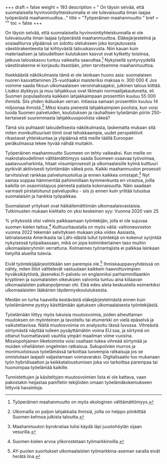 +++
draft = false
weight = 193
description = " On täysin selvää, että suomalaisella hyvinvointiyhteiskunnalla ei ole tulevaisuutta ilman laajaa työperäistä maahanmuuttoa..."
title = "Työperäinen maahanmuutto "
bref = ""
toc = false
+++



On täysin selvää, että suomalaisella hyvinvointiyhteiskunnalla ei ole
tulevaisuutta ilman laajaa työperäistä maahanmuuttoa. Eläkejärjestelmä
ja sosiaaliturva ylipäänsä on sidottu oletukseen joko korjautuvasta
väestörakenteesta tai kiihtyvästä talouskasvusta. Niin kauan kuin
materiaalisen ja taloudellisen kulutuksen kasvut ovat kytketty
toisiinsa, jatkuva talouskasvu tuntuu vaikealta saavuttaa.[^1]
 Nykyisellä
syntyvyydellä väestörakenne ei korjaudu itsestään, joten tarvitsemme
maahanmuuttoa.

Itsekkäästä näkökulmasta tämä ei ole lainkaan huono asia: suomalaisen
nuoren kasvattaminen 25-vuotiaaksi maisteriksi maksaa n. 300 000 € Jos
voimme saada fiksun ulkomaalaisen veronmaksajaksi, julkinen talous kiittää. Lisäksi älykkyys ja muu
lahjakkuus ovat likimain normaalijakautuneita, eli Suomen populaatiosta
kaikkein lahjakkaimpaan prosenttiin kuuluu 55 000 ihmistä. Siis yhden
ikäluokan verran. Intiassa samaan prosenttiin kuuluu 14 miljoonaa
ihmistä.[^2]
 Miksi kisata pienestä lahjakkaimpien poolista, kun voisi tuoda
Suomen palveluiden, koulutuksen ja rauhallisen työelämän piiriin
250-kertaisesti suuremmasta lahjakkuuspoolista väkeä?

Tämä siis puhtaasti taloudellisesta näkökulmasta, laskematta mukaan sitä
miten monikulttuuriset tiimit ovat tehokkaampia, uudet perspektiivit
rikastavat yhteiskuntaa ja ylipäänsä että meille täällä Euroopan
peräkulmassa tekee hyvää nähdä muitakin.

Työperäinen maahanmuutto Suomeen on tehty vaikeaksi. Kun meille on
makrotaloudellinen välttämättömyys saada Suomeen osaavaa työvoimaa,
saatavuusharkinta, hitaat viisumiprosessit ja ulkomaalaisille kylmä
kulttuuri pyrkivät aktiivisesti työntämään väkeä pois. Kaikki
maahanmuuton prosessit tarvitsisivat rankkaa palvelumuotoilua ja ennen
kaikkea omistajat.[^3]
 Nyt samaa soppaa hämmentää pahimmillaan kymmenkunta
eri virastoa, joilla kaikilla on osaomistajuus pienestä palasta
kokonaisuutta. Näin saadaan varmasti pirstaloitunut palvelupolku - siis
jo ennen kuin yrittää tutustua suomalaisiin ja hankkia työpaikkaa.

Suomalaiset yritykset ovat häikäilemättömän ulkomaalaisvastaisia.
Tutkimusten mukaan kielitaito on yksi keskeinen syy: Vuonna 2020 vain 25

\%
 yrityksistä olisi valmis palkkaamaan työntekijän, jolla ei ole
sujuvaa suomen kielen taitoa.[^4]
 Kulttuuritaustalla on myös väliä:
valtioneuvoston vuonna 2022 tekemän selvityksen mukaan joka viides
Aasiasta, latinalaisesta Amerikasta tai Lähi-idästä tullut työntekijä on
kokenut syrjintää nykyisessä työpaikassaan, mikä on jopa kolminkertainen
taso muihin ulkomaalaisryhmiin verrattuna. Kolmannes työnantajista ei
palkkaa lainkaan tietyiltä alueilta tulevia.

Eivät työntekijäjärjestötkään sen parempia ole.[^5]
 Ihmiskauppavyyhdeissä on
nähty, miten liitot välttelevät vastuutaan kaikkein haavoittuvimpien
hyväksikäytöstä, jäseneksi.fi-palvelu on englanniksi parhaimmillaankin kryptinen ja
suomalaisten oikeuksien valvonta tuntuu aina kiilaavan ulkomaalaisten
palkanpoljennan ohi. Eikä edes aleta keskustella esimerkiksi
ulkomaalaisten lääkärien täydennyskoulutuksesta.

Meidän on turha haaveilla kestävästä eläkejärjestelmästä ennen kuin
työelämämme pystyy käsittämään ajatuksen ulkomaalaisesta työntekijästä.



Työelämään liittyy myös lukuisia muutosvoimia, joiden aiheuttaman
muutoksen on myönteinen ja tavoiteltu tai etumerkki on vielä epäselvä ja
vaikutettavissa. Näitä muutosvoimia on analysoitu tässä luvussa.
Vihreästä siirtymästä näyttää tulleen pysäyttämätön voima EU:ssa, ja
siirtymä on ottanut huomattavasti vauhtia ympäri maailman viime vuosina.
Missiopohjainen liiketoiminta voisi osaltaan tukea vihreää siirtymää ja
muiden viheliäisten ongelmien ratkaisua. Sukupolvien murros ja
monimuotoisuus työelämässä tarkoittaa luovempia ratkaisuja jos se
onnistutaan laajasti valjastamaan voimavaraksi. Digitalisaatio tuo
mukanaan työn hybridisaation ja keikkataloustumisen joka voi tarkoittaa
parempaa tai huonompaa työelämää kaikille.

Tunnistettujen ja käsiteltyjen muutosvoimien lista ei ole kattava, vaan
pakostakin heijastaa pamfletin tekijöiden omaan työelämäkokemukseen
liittyviä havaintoja.

[^1]: Työperäinen maahanmuutto on myös ekologinen välttämättömyys.
[^2]: Ulkomailla on paljon lahjakkaita ihmisiä, joilla on helppo pönkittää Suomen kehnoa julkista taloutta.
[^3]: Maahanmuuton byrokratiaa tulisi käydä läpi juustohöylän sijaan vesurilla.
[^4]: Suomen kielen arvoa ylikorostetaan työmarkkinoilla.
[^5]: AY-puolen suoritukset ulkomaalaisten työmarkkina-aseman saralla eivät herätä iloa.

